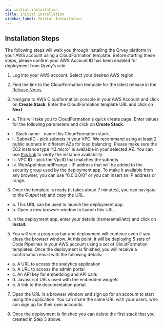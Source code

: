 ```yaml
---
id: initial-installation
title: Initial Installation
sidebar_label: Initial Installation
---
```


<div style={{textAlign: "justify"}}>


## Installation Steps
The following steps will walk you through installing the Qrvey platform in your AWS account using a CloudFormation template. Before starting these steps, please confirm your AWS Account ID has been enabled for deployment from Qrvey’s side.

1. Log into your AWS account. Select your desired AWS region.

2. Find the link to the CloudFormation template for the latest release in the <a href="/docs/release-notes/release-last" target="_blank">Release Notes</a>. 

3. Navigate to AWS Cloudformation console in your AWS Account and click on **Create Stack**. Enter the CloudFormation template URL and click on **Next** 

<ul style={{listStyle: 'none', marginLeft: '20px'}}>
<li>a. This will take you to CloudFormation's quick create page. Enter values for the following parameters and click on <strong>Create Stack</strong>.</li></ul>
<ul style={{listStyle: 'none', marginLeft: '35px'}}>
<li>  i. Stack name - name this CloudFormation stack. </li>
<li>  ii. SubnetID - pick subnets in your VPC. We recommend using at least 2 public subnets in different AZs for load balancing. Please make sure the EC2 instance type “t3.micro” is available in your selected AZ. You can use <a href="https://aws.amazon.com/premiumsupport/knowledge-center/ec2-instance-type-not-supported-az-error/" target="_blank">this link</a> to verify the instance availability.  </li>
<li>  iii. VPC ID - pick the VpcID that matches the subnets. </li>
<li>  iv. WebAppInboundIPrange - IP address that will be added to the security group used by the deployment app. To make it available from any browser, you can use “0.0.0.0/0” or you can insert an IP address or range.</li>
</ul>

3. Once the template is ready (it takes about 7 minutes), you can navigate to the *Output* tab and copy the URL. 
<ul style={{listStyle: 'none', marginLeft: '20px'}}>
<li> a. This URL can be used to launch the deployment app.</li>
<li>b. Open a new browser window to launch this URL.</li></ul>

4. In the deployment app, enter your details (name/email/etc) and click on **Install**.

5. You will see a progress bar and deployment will continue even if you close the browser window. At this point, it will be deploying 5 sets of Code Pipelines in your AWS account using a set of CloudFormation templates.
Once the deployment is finished, you will receive a confirmation email with the following details:
<ul style={{listStyle: 'none', marginLeft: '20px'}}>
<li> a. A URL to access the analytics application</li> 
<li> b. A URL to access the admin portal</li> 
<li> c. An API key for embedding and API calls</li> 
<li> d. Javascript URLs used with the embedded widgets</li> 
<li> e. A link to the documentation portal.</li></ul> 

7. Open the URL in a browser window and sign up for an account to start using the application. You can share the same URL with your users, who can sign up for their own accounts.

8. Once the deployment is finished you can delete the first stack that you created in Step 3 above.

</div>